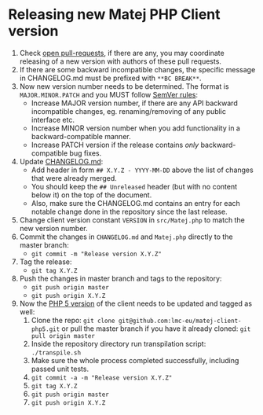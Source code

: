 # Releasing new Matej PHP Client version

1. Check [open pull-requests](https://github.com/lmc-eu/matej-client-php/pulls), if there are any, you may coordinate releasing of a new version with authors of these pull requests.
1. If there are some backward incompatible changes, the specific message in CHANGELOG.md must be prefixed with `**BC BREAK**`.
1. Now new version number needs to be determined. The format is `MAJOR.MINOR.PATCH` and you MUST follow [SemVer rules](http://semver.org/):
    - Increase MAJOR version number, if there are any API backward incompatible changes, eg. renaming/removing of any public interface etc.
    - Increase MINOR version number when you add functionality in a backward-compatible manner.
    - Increase PATCH version if the release contains *only* backward-compatible bug fixes.
1. Update [CHANGELOG.md](CHANGELOG.md):
    - Add header in form `## X.Y.Z - YYYY-MM-DD` above the list of changes that were already merged.
    - You should keep the `## Unreleased` header (but with no content below it) on the top of the document.
    - Also, make sure the CHANGELOG.md contains an entry for each notable change done in the repository since the last release.
1. Change client version constant `VERSION` in `src/Matej.php` to match the new version number.
1. Commit the changes in `CHANGELOG.md` and `Matej.php` directly to the master branch:
    - `git commit -m "Release version X.Y.Z"`
1. Tag the release:
    - `git tag X.Y.Z`
1. Push the changes in master branch and tags to the repository:
    - `git push origin master`
    - `git push origin X.Y.Z`
1. Now the [PHP 5 version](https://github.com/lmc-eu/matej-client-php5) of the client needs to be updated and tagged as well:
    1. Clone the repo: `git clone git@github.com:lmc-eu/matej-client-php5.git` or pull the master branch if you have it already cloned: `git pull origin master`
    1. Inside the repository directory run transpilation script: `./transpile.sh`
    1. Make sure the whole process completed successfully, including passed unit tests.
    1. `git commit -a -m "Release version X.Y.Z"`
    1. `git tag X.Y.Z`
    1. `git push origin master`
    1. `git push origin X.Y.Z`
